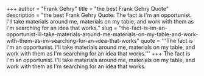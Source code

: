 +++
author = "Frank Gehry"
title = "the best Frank Gehry Quote"
description = "the best Frank Gehry Quote: The fact is I'm an opportunist. I'll take materials around me, materials on my table, and work with them as I'm searching for an idea that works."
slug = "the-fact-is-im-an-opportunist-ill-take-materials-around-me-materials-on-my-table-and-work-with-them-as-im-searching-for-an-idea-that-works"
quote = '''The fact is I'm an opportunist. I'll take materials around me, materials on my table, and work with them as I'm searching for an idea that works.'''
+++
The fact is I'm an opportunist. I'll take materials around me, materials on my table, and work with them as I'm searching for an idea that works.
